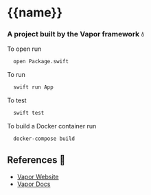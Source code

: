 # {{name}}

### A project built by the Vapor framework 💧

To open run
```bash
  open Package.swift
```
To run
```bash
  swift run App
```
To test
```bash
  swift test
```
To build a Docker container run
```bash
  docker-compose build
```


## References 📖

- [Vapor Website](https://vapor.codes/)
- [Vapor Docs](https://docs.vapor.codes/)
